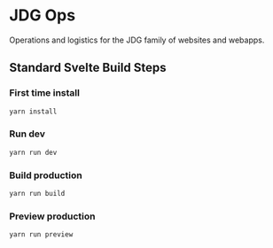 # JDG Ops
Operations and logistics for the JDG family of websites and webapps.

## Standard Svelte Build Steps

### First time install

```bash
yarn install
```

### Run dev

```bash
yarn run dev
```

### Build production


```bash
yarn run build
```

### Preview production
```bash
yarn run preview
```